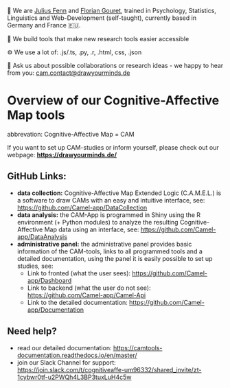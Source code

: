👋 We are [Julius Fenn](https://github.com/FennStatistics) and [Florian Gouret](https://github.com/Aodarium), trained in Psychology, Statistics, Linguistics and Web-Development (self-taught), currently based in Germany and France 🇪🇺.

🔭 We build tools that make new research tools easier accessible
    
⚙️ We use a lot of: .js/.ts, .py, .r, .html, css, .json

💬 Ask us about possible collaborations or research ideas - we happy to hear from you: <cam.contact@drawyourminds.de>

# Overview of our Cognitive-Affective Map tools
abbrevation: Cognitive-Affective Map = CAM

If you want to set up CAM-studies or inform yourself, please check out our webpage: **https://drawyourminds.de/**

## GitHub Links: 

- **data collection:** Cognitive-Affective Map Extended Logic (C.A.M.E.L.) is a software to draw CAMs with an easy and intuitive interface, see: https://github.com/Camel-app/DataCollection
- **data analysis:** the CAM-App is programmed in Shiny using the R environment (+ Python modules) to analyze the resulting Cognitive-Affective Map data using an interface, see: https://github.com/Camel-app/DataAnalysis
- **administrative panel:** the administrative panel provides basic information of the CAM-tools, links to all programmed tools and a detailed documentation, using the panel it is easily possible to set up studies, see:
    - Link to fronted (what the user sees): https://github.com/Camel-app/Dashboard
    - Link to backend (what the user do not see): https://github.com/Camel-app/Camel-Api
    - Link to the detailed documentation: https://github.com/Camel-app/Documentation
 
## Need help?

- read our detailed documentation: https://camtools-documentation.readthedocs.io/en/master/
- join our Slack Channel for support: https://join.slack.com/t/cognitiveaffe-um96332/shared_invite/zt-1cybwr0tf-u2PWQh4L3BP3tuxLuH4c5w
